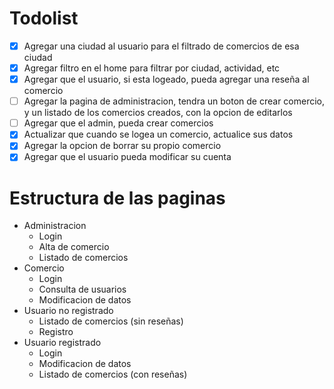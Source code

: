 # Todolist

- [x] Agregar una ciudad al usuario para el filtrado de comercios de esa ciudad
- [x] Agregar filtro en el home para filtrar por ciudad, actividad, etc
- [x] Agregar que el usuario, si esta logeado, pueda agregar una reseña al comercio
- [ ] Agregar la pagina de administracion, tendra un boton de crear comercio, y un listado de los comercios creados, con la opcion de editarlos
- [ ] Agregar que el admin, pueda crear comercios
- [x] Actualizar que cuando se logea un comercio, actualice sus datos
- [x] Agregar la opcion de borrar su propio comercio
- [x] Agregar que el usuario pueda modificar su cuenta

# Estructura de las paginas

- Administracion
    - Login
    - Alta de comercio
    - Listado de comercios
- Comercio
    - Login
    - Consulta de usuarios
    - Modificacion de datos
- Usuario no registrado
    - Listado de comercios (sin reseñas)
    - Registro
- Usuario registrado
    - Login
    - Modificacion de datos
    - Listado de comercios (con reseñas)